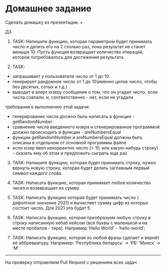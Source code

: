 # Домашнее задание

Сделать домашку из презентации. +
 
ДЗ
1.  TASK: 
Напишите функцию, которая параметром будет принимать число и делить его на 2 столько раз, пока результат не станет меньше 10. Пусть функция возвращает количество итераций, которое потребовалось для достижения результата.

2. TASK:
- запрашивает у пользователя число от 1 до 10
- генерирует рандомное число от 1 до 10(именно целое число, чтобы без десятых, сотых и т.д.)
- выводит в алерт юзеру сообщение о том, что он угадал число, если числа совпали. и, соответственно - нет, если не угадали

требования к выполнению этой задачи:

- генерирование числа должно быть написать в функции - getRandomNumber
- сравнение числа введенного юзера и сгенерированное программой должно происходить в функции - areNumbersEqual
- функции getRandomNumber и areNumbersEqual должны быть описаны в отдельном от основной программы файле
- если юзер ввел некорректно число (> 10, или какую-нибудь строку) - сказать ему об этом и предложить сыграть еще раз

3. TASK:
Напишите функцию, которая будет принимать строку, нужно вернуть новую строку, которая будет делать заглавным первый символ каждого слова. 

4. TASK:
Написать функцию, которая принимает любое количество чисел и возввращает их сумму. 

5. TASK:
Написать функцию которая будет принимать число ( дефолтное значение 2021) и вычисляет сумму цифр из которых состоит число. Для 2021 это будет 5.

6. TASK:
Написать функцию, которая преобразуем любую строку в строку написанную кебаб кейсом (все буквы с маленькой и на месте пробелов - тире). Например ‘Hello World’ - ‘hello-world’;


7. TASK:
Написать функцию, которая из любой фразы сделает и вернёт её аббревиатуру. 
Например: ‘Республика беларусь’ -> ‘РБ’
‘Минск’ -> ‘М’

---

На проверку отправляем Pull Request с решением всех задач
